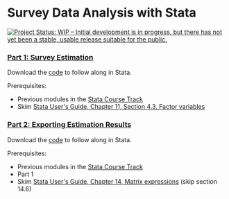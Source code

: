 # Survey Data Analysis with Stata

[![Project Status: WIP – Initial development is in progress, but there has not yet been a stable, usable release suitable for the public.](https://www.repostatus.org/badges/latest/wip.svg)](https://www.repostatus.org/#wip)


### [Part 1: Survey Estimation](https://centeronbudget.github.io/stata-trainings/survey-data-analysis/part_1_survey_estimation.html)

Download the [code](https://raw.githubusercontent.com/CenterOnBudget/stata-trainings/master/survey-data-analysis/part_1_survey_estimation.do) to follow along in Stata.
 
Prerequisites: 

- Previous modules in the [Stata Course Track](https://airtable.com/shrnwSpHYzXRlbY20)
- Skim [Stata User's Guide, Chapter 11, Section 4.3, Factor variables](https://www.stata.com/manuals/u11.pdf#page=20)


### [Part 2: Exporting Estimation Results](https://centeronbudget.github.io/stata-trainings/survey-data-analysis/part_2_exporting_estimation_results.html)

Download the [code](https://raw.githubusercontent.com/CenterOnBudget/stata-trainings/master/survey-data-analysis/part_2_exporting_estimation_results.do) to follow along in Stata.

Prerequisites: 

- Previous modules in the [Stata Course Track](https://airtable.com/shrnwSpHYzXRlbY20)
- Part 1
- Skim [Stata User's Guide, Chapter 14, Matrix expressions](https://www.stata.com/manuals/u14.pdf) (skip section 14.6)
